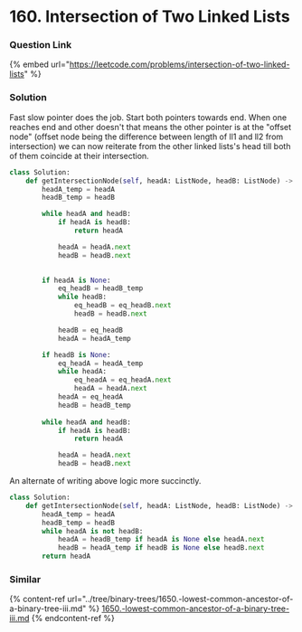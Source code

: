 # 160. Intersection of Two Linked Lists

### Question Link

{% embed url="https://leetcode.com/problems/intersection-of-two-linked-lists" %}

### Solution

Fast slow pointer does the job. Start both pointers towards end. When one reaches end and other doesn't that means the other pointer is at the "offset node" (offset node being the difference between length of ll1 and ll2 from intersection) we can now reiterate from the other linked lists's head till both of them coincide at their intersection.

```python
class Solution:
    def getIntersectionNode(self, headA: ListNode, headB: ListNode) -> Optional[ListNode]:
        headA_temp = headA
        headB_temp = headB

        while headA and headB:
            if headA is headB:
                return headA

            headA = headA.next
            headB = headB.next
        

        if headA is None:
            eq_headB = headB_temp
            while headB:
                eq_headB = eq_headB.next
                headB = headB.next

            headB = eq_headB
            headA = headA_temp

        if headB is None:
            eq_headA = headA_temp
            while headA:
                eq_headA = eq_headA.next
                headA = headA.next
            headA = eq_headA
            headB = headB_temp
        
        while headA and headB:
            if headA is headB:
                return headA

            headA = headA.next
            headB = headB.next

```

An alternate of writing above logic more succinctly.

```python
class Solution:
    def getIntersectionNode(self, headA: ListNode, headB: ListNode) -> Optional[ListNode]:
        headA_temp = headA
        headB_temp = headB
        while headA is not headB:
            headA = headB_temp if headA is None else headA.next
            headB = headA_temp if headB is None else headB.next
        return headA
```

### Similar

{% content-ref url="../tree/binary-trees/1650.-lowest-common-ancestor-of-a-binary-tree-iii.md" %}
[1650.-lowest-common-ancestor-of-a-binary-tree-iii.md](../tree/binary-trees/1650.-lowest-common-ancestor-of-a-binary-tree-iii.md)
{% endcontent-ref %}
